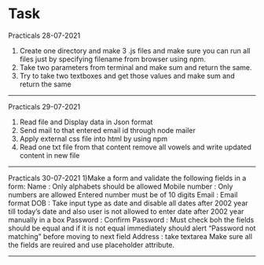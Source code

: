 # Task
Practicals 28-07-2021
1) Create one directory and make 3 .js files and make sure you can run all files just by specifying filename from browser using npm.
2) Take two parameters from terminal and make sum and return the same.
3) Try to take two textboxes and get those values and make sum and return the same

-----------------------------------------------------------------------------------------------------------------------------------------------------------------
Practicals 29-07-2021
1) Read file and Display data in Json format
2) Send mail to that entered email id through node mailer
3) Apply external css file into html by using npm
5) Read one txt file from that content remove all vowels and write updated content in new file

------------------------------------------------------------------------------------------------------------------------------------------------------------------
Practicals 30-07-2021
1)Make a form and validate the following fields in a form:
  Name : Only alphabets should be allowed
  Mobile number : Only numbers are allowed Entered number must be of 10 digits
  Email : Email format
  DOB : Take input type as date and disable all dates after 2002 year till today’s date and also user is not allowed to enter date after 2002 year manually in a box
  Password :
  Confirm Password : Must check boh the fields should be equal and if it is not equal immediately should alert “Password not matching” before moving to next field
  Address : take textarea
  Make sure all the fields are reuired and use placeholder attribute.
  
-----------------------------------------------------------------------------------------------------------------------------------------------------------------
